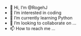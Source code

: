 - 👋 Hi, I’m @RogehJ
- 👀 I’m interested in coding
- 🌱 I’m currently learning Python
- 💞️ I’m looking to collaborate on ...
- 📫 How to reach me ...

<!---
RogehJ/RogehJ is a ✨ special ✨ repository because its `README.md` (this file) appears on your GitHub profile.
You can click the Preview link to take a look at your changes.
--->
